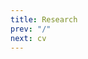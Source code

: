 ```yaml
---
title: Research
prev: "/"
next: cv
---
```


<!-- # Modelling Human Mobility

 ## PhD Project Objective


## Master Thesis

Recent studies have unveiled the gender gap in human mobility, with women day-to-day travel behaviour differing from that of men. However, the scientific understanding of the factors driving gender differences in travel patterns is limited due to the lack of suitable data. 

The gender division of labour and household responsibilities have been proposed as a possible explanation for the observed gap in mobility. Nevertheless, these hypotheses have not been investigated at scale. 

My first research objective is to quantify and describe the gender differences in mobility behaviour and tests if the division of labour can partly explain the gender disparities. To achieve this goal, we split the analysis into (i) Identify how employment influences the gender gap in mobility, (ii) Determine how demographic features explain individuals’ entropy.

We use a novel pseudo-anonymized and GDPR-compliant dataset containing multiyear GPS traces of half a million individuals and demographics. The gender differences in mobility are studied by computing the number of visits, the duration of stops, and predictability. To study the
division of labour’s effect, we first estimate the individual employment status from the mobility data using heuristic algorithms.

During the development of my master theiss we identifed that the gender gap in mobility appears regardless of the employment status. However, an individual’s employment status strongly affects their mobility behaviour and impacts the observed gender differences in travel patterns. Furthermore, we find a complex interrelation between demographic features and conclude that it is not possible to explain the
gender gap in mobility with a single demographic feature.

> [Understanding gender gaps in employment and mobility using large-scale behavioral data](https://findit.dtu.dk/en/catalog/6251698841bfc310d66878ff) 
 -->
